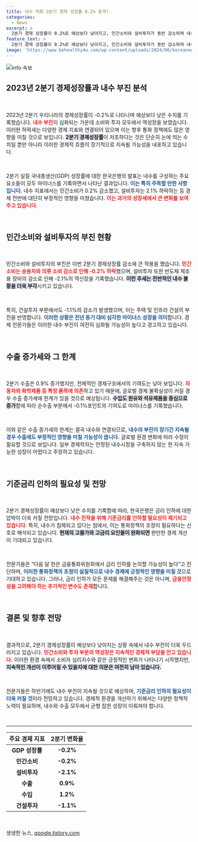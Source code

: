 ```yaml
---
title: 내수 악화 2분기 경제 성장률 0.2% 충격!
categories:
  - News
excerpt: >
  2분기 경제 성장률이 0.2%로 예상보다 낮아지고, 민간소비와 설비투자가 동반 감소하며 내수 부진이 명확해졌다. 이런 상황 속에서 4분기 기준금리 인하에 대한 목소리가 커질 전망이다. 경제 회복의 조짐은 불투명하다.
feature_text: >
  2분기 경제 성장률이 0.2%로 예상보다 낮아지고, 민간소비와 설비투자가 동반 감소하며 내수 부진이 명확해졌다. 이런 상황 속에서 4분기 기준금리 인하에 대한 목소리가 커질 전망이다. 경제 회복의 조짐은 불투명하다.
image: 'https://www.behealthy4u.com/wp-content/uploads/2024/06/koreanews.jpg'
---
```


<p><img src="https://www.behealthy4u.com/wp-content/uploads/2024/06/koreanews.jpg" alt="info 속보" /></p>

<h2 data-ke-size="size26">2023년 2분기 경제성장률과 내수 부진 분석</h2>

<p data-ke-size="size16">&nbsp;</p>

<p>2023년 2분기 우리나라의 경제성장률이 -0.2%로 나타나며 예상보다 낮은 수치를 기록했습니다. <b><span style="color: #ee2323;">내수 부진</span></b>이 심화되는 가운데 소비와 투자 모두에서 역성장을 보였습니다. 이러한 하락세는 다양한 경제 지표와 연결되어 있으며 이는 향후 통화 정책에도 많은 영향을 미칠 것으로 보입니다. <b><span style="background-color: #21538527;">2분기 경제성장률</span></b>이 저조하다는 것은 단순히 눈에 띄는 수치일 뿐만 아니라 이러한 경제적 흐름이 장기적으로 지속될 가능성을 내포하고 있습니다.</p>

<p data-ke-size="size16">&nbsp;</p>

<p>2분기 실질 국내총생산(GDP) 성장률에 대한 한국은행의 발표는 내수를 구성하는 주요 요소들이 모두 마이너스를 기록하면서 나타난 결과입니다. <b><span style="color: #1a5490;">이는 특히 주목할 만한 사항입니다.</span></b> 내수 지표에서는 민간소비가 0.2% 감소했고, 설비투자는 2.1% 하락하는 등 경제 전반에 대단히 부정적인 영향을 미쳤습니다. <b><span style="color: #ee2323;">이는 과거의 성장세에서 큰 변화를 보여주고 있습니다.</span></b></p>

<p data-ke-size="size16">&nbsp;</p>

<h2 data-ke-size="size26">민간소비와 설비투자의 부진 현황</h2>

<p data-ke-size="size16">&nbsp;</p>

<p>민간소비와 설비투자의 부진은 이번 2분기 경제성장률 감소에 큰 작용을 했습니다. <b><span style="color: #ee2323;">민간소비는 승용차와 의류 소비 감소로 인해 -0.2% 하락</span></b>했으며, 설비투자 또한 반도체 제조용 장비의 감소로 인해 -2.1%의 역신장을 기록했습니다. <b><span style="background-color: #21538527;">이런 추세는 전반적인 내수 불황을 더욱 부각</span></b>시키고 있습니다.</p>

<p data-ke-size="size16">&nbsp;</p>

<p>특히, 건설투자 부문에서도 -1.1%의 감소가 발생했으며, 이는 주택 및 인프라 건설의 부진을 반영합니다. <b><span style="color: #1a5490;">이러한 상황은 전년 동기 대비 심각한 마이너스 성장을 의미</span></b>합니다. 경제 전문가들은 이러한 내수 부진이 여전히 심화될 가능성이 높다고 경고하고 있습니다.</p>

<p data-ke-size="size16">&nbsp;</p>

<h2 data-ke-size="size26">수출 증가세와 그 한계</h2>

<p data-ke-size="size16">&nbsp;</p>

<p>2분기 수출은 0.9% 증가했지만, 전체적인 경제구조에서의 기여도는 낮아 보입니다. <b><span style="color: #ee2323;">자동차와 화학제품 등 특정 품목에 의존</span></b>하고 있기 때문에, 글로벌 경제 불확실성이 커질 경우 수출 증가세에 한계가 있을 것으로 예상됩니다. <b><span style="background-color: #21538527;">수입도 원유와 석유제품을 중심으로 증가</span></b>함에 따라 순수출 부분에서 -0.1%포인트의 기여도로 마이너스를 기록했습니다.</p>

<p data-ke-size="size16">&nbsp;</p>

<p>이와 같은 수출 증가세의 한계는 결국 내수와 연결되므로, <b><span style="color: #1a5490;">내수의 부진이 장기간 지속될 경우 수출에도 부정적인 영향을 미칠 가능성이 큽니다.</span></b> 글로벌 환경 변화에 따라 수정이 필요할 것으로 보입니다. 일부 경제학자는 안정된 내수시장을 구축하지 않는 한 지속 가능한 성장이 어렵다고 주장하고 있습니다.</p>

<p data-ke-size="size16">&nbsp;</p>

<h2 data-ke-size="size26">기준금리 인하의 필요성 및 전망</h2>

<p data-ke-size="size16">&nbsp;</p>

<p>2분기 경제성장률이 예상보다 낮은 수치를 기록함에 따라, 한국은행은 금리 인하에 대한 압박이 더욱 커질 전망입니다. <b><span style="color: #ee2323;">내수 진작을 위해 기준금리를 인하할 필요성이 제기되고 있습니다.</span></b> 특히, 내수가 침체되고 있다는 점에서, 이는 통화정책의 조정이 필요하다는 신호로 해석되고 있습니다. <b><span style="background-color: #21538527;">현재의 고물가와 고금리 요인들이 완화되면</span></b> 완만한 경제 개선이 기대되고 있습니다.</p>

<p data-ke-size="size16">&nbsp;</p>

<p>전문가들은 “다음 달 한은 금융통화위원회에서 금리 인하를 논의할 가능성이 높다”고 진단하며, <b><span style="color: #1a5490;">이러한 통화정책의 조정이 실질적으로 내수 경제에 긍정적인 영향을 미칠 것</span></b>으로 기대하고 있습니다. 그러나, 금리 인하가 모든 문제를 해결해주는 것은 아니며, <b><span style="color: #ee2323;">금융안정성을 고려해야 하는 추가적인 변수도 존재</span></b>합니다.</p>

<p data-ke-size="size16">&nbsp;</p>

<h2 data-ke-size="size26">결론 및 향후 전망</h2>

<p data-ke-size="size16">&nbsp;</p>

<p>결과적으로, 2분기 경제성장률이 예상보다 낮아지는 상황 속에서 내수 부진이 더욱 두드러지고 있습니다. <b><span style="color: #ee2323;">민간소비와 투자 부문의 역성장은 지속적인 경제적 부담을 안고 있습니다.</span></b> 이러한 환경 속에서 소비자 심리지수와 같은 긍정적인 변화가 나타나기 시작했지만, <b><span style="background-color: #21538527;">지속적인 개선이 이루어질 수 있을지에 대한 의문은 여전히 남아 있습니다.</span></b> </p>

<p data-ke-size="size16">&nbsp;</p>

<p>전문가들은 하반기에도 내수 부진이 지속될 것으로 예상하며, <b><span style="color: #1a5490;">기준금리 인하의 필요성이 더욱 커질 것</span></b>이라 전망하고 있습니다. 경제적 환경을 개선하기 위해서는 다양한 정책적 노력이 필요하며, 내수와 수출 모두에서 균형 잡힌 성장이 이뤄져야 합니다.</p>

<p data-ke-size="size16">&nbsp;</p>

<hr>

<table style="width: 100%; border-collapse: collapse;">
    <thead>
        <tr>
            <th style="text-align: center; height: 30px;"><b>주요 경제 지표</b></th>
            <th style="text-align: center; height: 30px;"><b>2분기 변화율</b></th>
        </tr>
    </thead>
    <tbody>
        <tr>
            <td style="text-align: center; height: 17px;"><b>GDP 성장률</b></td>
            <td style="text-align: center; height: 17px;"><b>-0.2%</b></td>
        </tr>
        <tr>
            <td style="text-align: center; height: 17px;"><b>민간소비</b></td>
            <td style="text-align: center; height: 17px;"><b>-0.2%</b></td>
        </tr>
        <tr>
            <td style="text-align: center; height: 17px;"><b>설비투자</b></td>
            <td style="text-align: center; height: 17px;"><b>-2.1%</b></td>
        </tr>
        <tr>
            <td style="text-align: center; height: 17px;"><b>수출</b></td>
            <td style="text-align: center; height: 17px;"><b>0.9%</b></td>
        </tr>
        <tr>
            <td style="text-align: center; height: 17px;"><b>수입</b></td>
            <td style="text-align: center; height: 17px;"><b>1.2%</b></td>
        </tr>
        <tr>
            <td style="text-align: center; height: 17px;"><b>건설투자</b></td>
            <td style="text-align: center; height: 17px;"><b>-1.1%</b></td>
        </tr>
    </tbody>
</table>

<p data-ke-size="size16">&nbsp;</p>
생생한 뉴스, <a href="https://qoogle.tistory.com" rel="dofollow">qoogle.tistory.com</a>


